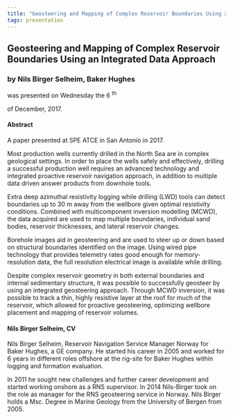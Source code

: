 ```yaml
---
title: "Geosteering and Mapping of Complex Reservoir Boundaries Using an Integrated Data Approach (Nils Birger Selheim, Baker Hughes)"
tags: presentation 
---
```



		
<h2>
Geosteering and Mapping of Complex Reservoir Boundaries Using an Integrated Data Approach
</h2>

 



		
<h3>
by Nils Birger Selheim, Baker Hughes
</h3>

 



 
<p>
was presented on Wednesday the 6
<sup>
th
</sup>

 of December, 2017.
</p>

	



<h4>
Abstract
</h4>



            
<p>
A paper presented at SPE ATCE in San Antonio in 2017.
</p>

<p>
Most production wells currently drilled in the North Sea are in complex geological settings. In order to place the wells safely and effectively, drilling a successful production well requires an advanced technology and integrated proactive reservoir navigation approach, in addition to multiple data driven answer products from downhole tools.

</p>

<p>
Extra deep azimuthal resistivity logging while drilling (LWD) tools can detect boundaries up to 30 m away from the wellbore given optimal resistivity conditions. Combined with multicomponent inversion modelling (MCWD), the data acquired are used to map multiple boundaries, individual sand bodies, reservoir thicknesses, and lateral reservoir changes.

</p>

<p>
Borehole images aid in geosteering and are used to steer up or down based on structural boundaries identified on the image. Using wired pipe technology that provides telemetry rates good enough for memory-resolution data, the full resolution electrical image is available while drilling.

</p>

<p>
Despite complex reservoir geometry in both external boundaries and internal sedimentary structure, it was possible to successfully geosteer by using an integrated geosteering approach. Through MCWD inversion, it was possible to track a thin, highly resistive layer at the roof for much of the reservoir, which allowed for proactive geosteering, optimizing wellbore placement and mapping of reservoir volumes.

      
</p>

   

<h4>
Nils Birger Selheim, CV
</h4>



 
<p>
Nils Birger Selheim, Reservoir Navigation Service Manager Norway for Baker Hughes, a GE company. He started his career in 2005 and worked for 6 years in different roles offshore at the rig-site for Baker Hughes within logging and formation evaluation. 

</p>

<p>
In 2011 he sought new challenges and further career development and started working onshore as a RNS supervisor. In 2014 Nils-Birger took on the role as manager for the RNS geosteering service in Norway. Nils Birger holds a Msc. Degree in Marine Geology from the University of Bergen from 2005.

</p>

     

